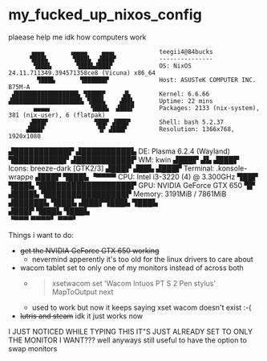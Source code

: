 # my_fucked_up_nixos_config
plaease help me idk how computers work

          ▗▄▄▄       ▗▄▄▄▄    ▄▄▄▖            teegii4@84bucks 
          ▜███▙       ▜███▙  ▟███▛            --------------- 
           ▜███▙       ▜███▙▟███▛             OS: NixOS 24.11.711349.394571358ce8 (Vicuna) x86_64 
            ▜███▙       ▜██████▛              Host: ASUSTeK COMPUTER INC. B75M-A 
     ▟█████████████████▙ ▜████▛     ▟▙        Kernel: 6.6.66 
    ▟███████████████████▙ ▜███▙    ▟██▙       Uptime: 22 mins 
           ▄▄▄▄▖           ▜███▙  ▟███▛       Packages: 2133 (nix-system), 381 (nix-user), 6 (flatpak) 
          ▟███▛             ▜██▛ ▟███▛        Shell: bash 5.2.37 
         ▟███▛               ▜▛ ▟███▛         Resolution: 1366x768, 1920x1080 
▟███████████▛                  ▟██████████▙   DE: Plasma 6.2.4 (Wayland) 
▜██████████▛                  ▟███████████▛   WM: kwin 
      ▟███▛ ▟▙               ▟███▛            Icons: breeze-dark [GTK2/3] 
     ▟███▛ ▟██▙             ▟███▛             Terminal: .konsole-wrappe 
    ▟███▛  ▜███▙           ▝▀▀▀▀              CPU: Intel i3-3220 (4) @ 3.300GHz 
    ▜██▛    ▜███▙ ▜██████████████████▛        GPU: NVIDIA GeForce GTX 650 
     ▜▛     ▟████▙ ▜████████████████▛         Memory: 3191MiB / 7861MiB 
           ▟██████▙       ▜███▙
          ▟███▛▜███▙       ▜███▙                                      
         ▟███▛  ▜███▙       ▜███▙                                     
         ▝▀▀▀    ▀▀▀▀▘       ▀▀▀▘

Things i want to do:
  - ~~get the NVIDIA GeForce GTX 650 working~~
    - nevermind apperently it's too old for the linux drivers to care about
  - wacom tablet set to only one of my monitors instead of across both
    -   > xsetwacom set 'Wacom Intuos PT S 2 Pen stylus' MapToOutput next
      - used to work but now it keeps saying xset wacom doesn't exist :-(
  - ~~lutris and steam~~ idk it just works now

I JUST NOTICED WHILE TYPING THIS IT"S JUST ALREADY SET TO ONLY THE MONITOR I WANT???
well anyways still useful to have the option to swap monitors
